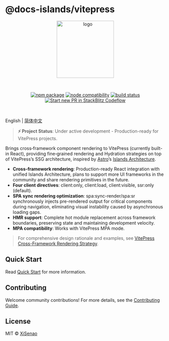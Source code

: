 # @docs-islands/vitepress

<p align="center">
  <a href="https://docs.senao.me/docs-islands/vitepress/core-concepts" target="_blank" rel="noopener noreferrer">  
    <img width="180" src="https://docs.senao.me/docs-islands/vitepress/favicon.svg" alt="logo">
  </a>
</p>
<br/>
<p align="center">
  <a href="https://npmjs.com/package/@docs-islands/vitepress"><img src="https://img.shields.io/npm/v/@docs-islands/vitepress.svg" alt="npm package"></a>
  <a href="https://nodejs.org/en/about/previous-releases"><img src="https://img.shields.io/node/v/@docs-islands/vitepress.svg" alt="node compatibility"></a>
  <a href="https://github.com/XiSenao/docs-islands/actions/workflows/ci.yml"><img src="https://github.com/XiSenao/docs-islands/actions/workflows/ci.yml/badge.svg?branch=main" alt="build status"></a>
  <a href="https://pr.new/XiSenao/docs-islands/tree/stackblitz-vitepress?file=packages/vitepress/docs/en/index.md"><img src="https://developer.stackblitz.com/img/start_pr_dark_small.svg" alt="Start new PR in StackBlitz Codeflow"></a>
</p>
<br/>

English | [简体中文](./README.zh-CN.md)

> **⚡ Project Status**: Under active development - Production-ready for VitePress projects.

Brings cross‑framework component rendering to VitePress (currently built-in React), providing fine‑grained rendering and Hydration strategies on top of VitePress’s SSG architecture, inspired by [Astro](https://docs.astro.build/)’s [Islands Architecture](https://docs.astro.build/en/concepts/islands).

- **Cross‑framework rendering**: Production-ready React integration with unified Islands Architecture, plans to support more UI frameworks in the community and share rendering primitives in the future.
- **Four client directives**: client:only, client:load, client:visible, ssr:only (default).
- **SPA sync rendering optimization**: spa:sync-render/spa:sr synchronously injects pre-rendered output for critical components during navigation, eliminating visual instability caused by asynchronous loading gaps.
- **HMR support**: Complete hot module replacement across framework boundaries, preserving state and maintaining development velocity.
- **MPA compatibility**: Works with VitePress MPA mode.

> For comprehensive design rationale and examples, see [VitePress Cross-Framework Rendering Strategy](https://docs.senao.me/docs-islands/vitepress/core-concepts).

## Quick Start

Read [Quick Start](https://docs.senao.me/docs-islands/vitepress/quick-start) for more information.

## Contributing

Welcome community contributions! For more details, see the [Contributing Guide](https://github.com/XiSenao/docs-islands/blob/main/.github/CONTRIBUTING.md).

## License

MIT © [XiSenao](https://github.com/XiSenao)
